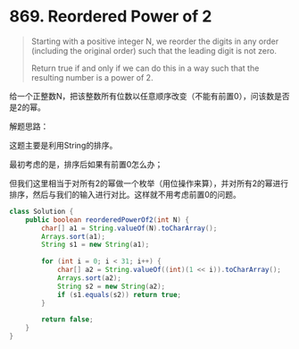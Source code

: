 # 869. Reordered Power of 2

> Starting with a positive integer N, we reorder the digits in any order (including the original order) such that the leading digit is not zero.
>
> Return true if and only if we can do this in a way such that the resulting number is a power of 2.

给一个正整数N，把该整数所有位数以任意顺序改变（不能有前置0），问该数是否是2的幂。

解题思路：

这题主要是利用String的排序。

最初考虑的是，排序后如果有前置0怎么办；

但我们这里相当于对所有2的幂做一个枚举（用位操作来算），并对所有2的幂进行排序，然后与我们的输入进行对比。这样就不用考虑前置0的问题。

```Java
class Solution {
    public boolean reorderedPowerOf2(int N) {
        char[] a1 = String.valueOf(N).toCharArray();
        Arrays.sort(a1);
        String s1 = new String(a1);
        
        for (int i = 0; i < 31; i++) {
            char[] a2 = String.valueOf((int)(1 << i)).toCharArray();
            Arrays.sort(a2);
            String s2 = new String(a2);
            if (s1.equals(s2)) return true;
        }
        
        return false;
    }
}
```

